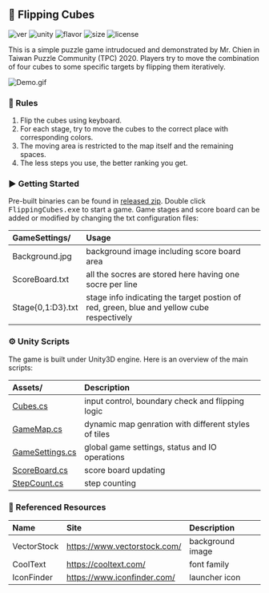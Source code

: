 ## 🧩 Flipping Cubes

![ver](https://img.shields.io/badge/version-0.2.0-blue.svg)
![unity](https://img.shields.io/badge/unity-2019.4.8f1-green.svg)
![flavor](https://img.shields.io/badge/flavor-win32%20x86-brightgreen.svg)
![size](https://img.shields.io/badge/size-51.2%20MB-yellow.svg)
![license](https://img.shields.io/badge/license-MIT-blueviolet.svg)

This is a simple puzzle game intrudocued and demonstrated by Mr. Chien in Taiwan Puzzle Community (TPC) 2020. Players try to move the combination of four cubes to some specific targets by flipping them iteratively.

![Demo.gif](https://i.imgur.com/6THO3rH.gif)

 
### 📜 Rules
1. Flip the cubes using keyboard.
2. For each stage, try to move the cubes to the correct place with corresponding colors.
3. The moving area is restricted to the map itself and the remaining spaces.
4. The less steps you use, the better ranking you get.


### ▶️ Getting Started
Pre-built binaries can be found in [released zip](https://github.com/der3318/flipping-cubes/releases/download/v0.2.0/FlippingCubes.zip). Double click <kbd>FlippingCubes.exe</kbd> to start a game. Game stages and score board can be added or modified by changing the txt configuration files:

| GameSettings/ | Usage |
| :- | :- |
| Background.jpg | background image including score board area |
| ScoreBoard.txt | all the socres are stored here having one socre per line |
| Stage{0,1:D3}.txt | stage info indicating the target postion of red, green, blue and yellow cube respectively |


### ⚙ Unity Scripts
The game is built under Unity3D engine. Here is an overview of the main scripts:

| Assets/ | Description |
| :- | :- |
| [Cubes.cs](https://github.com/der3318/flipping-cubes/blob/master/Assets/Cubes.cs) | input control, boundary check and flipping logic |
| [GameMap.cs](https://github.com/der3318/flipping-cubes/blob/master/Assets/GameMap.cs) | dynamic map genration with different styles of tiles |
| [GameSettings.cs](https://github.com/der3318/flipping-cubes/blob/master/Assets/GameMap.cs) | global game settings, status and IO operations |
| [ScoreBoard.cs](https://github.com/der3318/flipping-cubes/blob/master/Assets/ScoreBoard.cs) | score board updating |
| [StepCount.cs](https://github.com/der3318/flipping-cubes/blob/master/Assets/StepCount.cs) | step counting |


### 🔗 Referenced Resources
| Name |Site | Description |
| :- | :- | :- |
| VectorStock | https://www.vectorstock.com/ | background image |
| CoolText | https://cooltext.com/ | font family |
| IconFinder | https://www.iconfinder.com/ | launcher icon |

